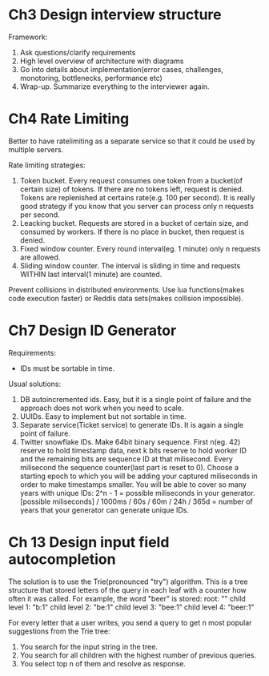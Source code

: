# Ch3 Design interview structure

Framework:

1. Ask questions/clarify requirements
2. High level overview of architecture with diagrams
3. Go into details about implementation(error cases, challenges, monotoring, bottlenecks, performance etc)
4. Wrap-up. Summarize everything to the interviewer again.

# Ch4 Rate Limiting

Better to have ratelimiting as a separate service so that it could be used by multiple servers.

Rate limiting strategies:

1. Token bucket. Every request consumes one token from a bucket(of certain size) of tokens. If there are no tokens left,
   request is denied. Tokens are replenished at certains rate(e.g. 100 per second). It is really
   good strategy if you know that you server can process only n requests per second.
2. Leacking bucket. Requests are stored in a bucket of certain size, and consumed by workers. If there
   is no place in bucket, then request is denied.
3. Fixed window counter. Every round interval(eg. 1 minute) only n requests are allowed.
4. Sliding window counter. The interval is sliding in time and requests WITHIN last interval(1 minute) are counted.

Prevent collisions in distributed environments.
Use lua functions(makes code execution faster) or Reddis data sets(makes collision impossible).

# Ch7 Design ID Generator

Requirements:

- IDs must be sortable in time.

Usual solutions:

1. DB autoincremented ids. Easy, but it is a single point of failure and the approach does not work when you need to scale.
2. UUIDs. Easy to implement but not sortable in time.
3. Separate service(Ticket service) to generate IDs. It is again a single point of failure.
4. Twitter snowflake IDs. Make 64bit binary sequence. First n(eg. 42) reserve to hold timestamp data,
   next k bits reserve to hold worker ID and the remaining bits are sequence ID at that milisecond. Every milisecond the sequence counter(last part is reset to 0). Choose a starting epoch to which you will be adding your captured miliseconds in order to make timestamps smaller.
   You will be able to cover so many years with unique IDs:
   2^n - 1 = possible miliseconds in your generator.
   [possible miliseconds] / 1000ms / 60s / 60m / 24h / 365d = number of years that your generator can generate unique IDs.

# Ch 13 Design input field autocompletion

The solution is to use the Trie(pronounced "try") algorithm. This is a tree structure that stored letters of the query in each leaf with a counter how often it was called. For example, the word "beer" is stored:
root: ""
child level 1: "b:1"
child level 2: "be:1"
child level 3: "bee:1"
child level 4: "beer:1"

For every letter that a user writes, you send a query to get n most popular suggestions from the Trie tree:

1. You search for the input string in the tree.
2. You search for all children with the highest number of previous queries.
3. You select top n of them and resolve as response.
